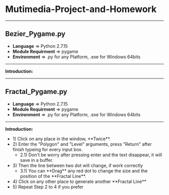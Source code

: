 # Mutimedia-Project-and-Homework
------------------------------------------------------------------
## Bezier_Pygame.py
- **Language** => Python 2.7.15
- **Module Requirment** => pygame
- **Environment** => .py for any Platform, .exe for Windows 64bits
------------------------------------------------------------------
**Introduction:**

------------------------------------------------------------------
## Fractal_Pygame.py
- **Language** => Python 2.7.15
- **Module Requirment** => pygame
- **Environment** => .py for any Platform, .exe for Windows 64bits
------------------------------------------------------------------
**Introduction:**
<ul>
  <li> 1) Click on any place in the window, **Twice**.
  <li> 2) Enter the "Polygon" and "Level" arguments, press "Return" after finish typeing for every input box.
  <ul>
    <li> 2.1) Don't be worry after pressing enter and the text disappear, it will save in a buffer.
  </ul>
  <li> 3) Then the line between two dot will change, if work correctly
  <ul>
    <li> 3.1) You can **Drag** any red dot to change the size and the position of the **Fractal Line**.
  </ul>  
  <li> 4) Click on any other place to generate another **Fractal Line**
  <li> 5) Repeat Step 2 to 4 if you prefer
</ul>

